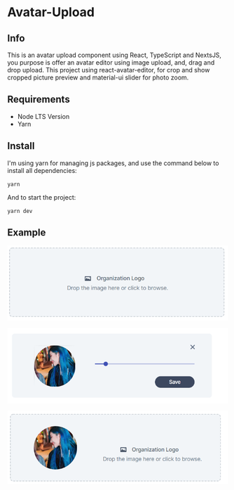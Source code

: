 # Avatar-Upload

## Info

This is an avatar upload component using React, TypeScript and NextsJS, you purpose is offer an avatar editor using image upload, and, drag and drop upload. This project using react-avatar-editor,
for crop and show cropped picture preview and material-ui slider for photo zoom.

## Requirements

- Node LTS Version
- Yarn

## Install

I'm using yarn for managing js packages, and use the command below to install all dependencies:

```
yarn
```

And to start the project:

```
yarn dev
```

## Example

![example 1](https://github.com/lcsdevs/Avatar-Upload/blob/main/src/assets/componentsExample.PNG)

![example 2](https://github.com/lcsdevs/Avatar-Upload/blob/main/src/assets/component2.PNG)

![example 3](https://github.com/lcsdevs/Avatar-Upload/blob/main/src/assets/component3.PNG)


